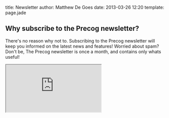 title: Newsletter
author: Matthew De Goes
date: 2013-03-26 12:20
template: page.jade

<div class="two-columns">
    <h2>Why subscribe to the Precog newsletter?</h2>
    <p>There's no reason why not to. Subscribing to the Precog newsletter will keep you informed on the latest news and features! Worried about spam? Don't be, The Precog newsletter is once a month, and contains only whats useful!</p>
    <div class="form-iframe-half">
        <iframe src="http://www2.precog.com/l/17892/2012-11-19/27f2"></iframe>
    </div>
</div>
<div class="two-columns-end"></div>
<div class="clear-left"></div>